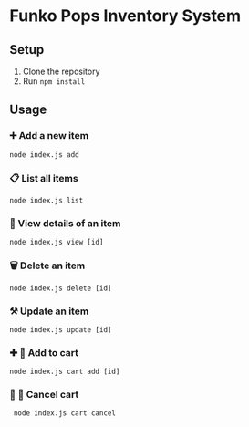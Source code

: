 # Funko Pops Inventory System

## Setup

1. Clone the repository
2. Run `npm install`

## Usage 

### ➕ Add a new item

```node index.js add```

### 📋 List all items
```node index.js list```

### 🔎 View details of an item
```node index.js view [id]```

### 🗑️ Delete an item 
```node index.js delete [id]```

### ⚒️ Update an item
```node index.js update [id]```

### ✚ 🛒 Add to cart
```node index.js cart add [id]```

### 🚫 🛒 Cancel cart
``` node index.js cart cancel```